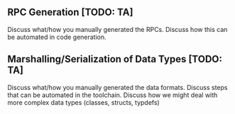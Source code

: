 ## RPC Generation [TODO: TA]
Discuss what/how you manually generated the RPCs. Discuss how this can be automated in code generation.

## Marshalling/Serialization of Data Types [TODO: TA]
Discuss what/how you manually generated the data formats. Discuss steps that can be automated in the toolchain. Discuss how we might deal with more complex data types (classes, structs, typdefs)